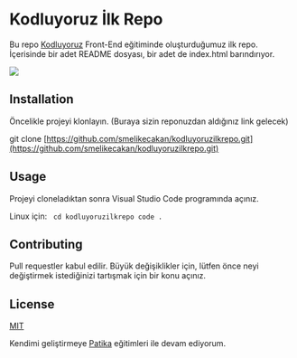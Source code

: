 # Kodluyoruz İlk Repo

Bu repo [Kodluyoruz](https://www.kodluyoruz.org/) Front-End eğitiminde oluşturduğumuz ilk repo. İçerisinde bir adet README dosyası, bir adet de index.html barındırıyor.

![](https://imgyukle.com/f/2022/08/11/nkFnQq.png)

## Installation

Öncelikle projeyi klonlayın. (Buraya sizin reponuzdan aldığınız link gelecek)

git clone [https://github.com/smelikecakan/kodluyoruzilkrepo.git](https://github.com/smelikecakan/kodluyoruzilkrepo.git)

## Usage

Projeyi cloneladıktan sonra Visual Studio Code programında açınız.

Linux için:
` cd kodluyoruzilkrepo code .`

## Contributing

Pull requestler kabul edilir. Büyük değişiklikler için, lütfen önce neyi değiştirmek istediğinizi tartışmak için bir konu açınız.

## License

[MIT](https://choosealicense.com/licenses/mit/)

Kendimi geliştirmeye [Patika](https://www.patika.dev/tr) eğitimleri ile devam ediyorum.
